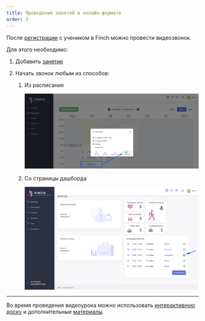 ```yaml
---
title: Проведение занятий в онлайн-формате
order: 3
---
```


После [регистрации](./../../rekomendacii/ssylka-registraciya-uchenika) с учеником в Finch можно провести видеозвонок.

Для этого необходимо:

1. Добавить [занятие](./../dobavlenie-zanyatii)

2. Начать звонок любым из способов:

   1. Из расписания

      ![](<../../.gitbook/assets/image (49).png>)

   2. Со страницы дашборда

      ![](<../../.gitbook/assets/image (51).png>)

---

Во время проведения видеоурока можно использовать [интерактивную доску](./ispolzovanie-materialov) и дополнительные [материалы](./../../materialy/_index).